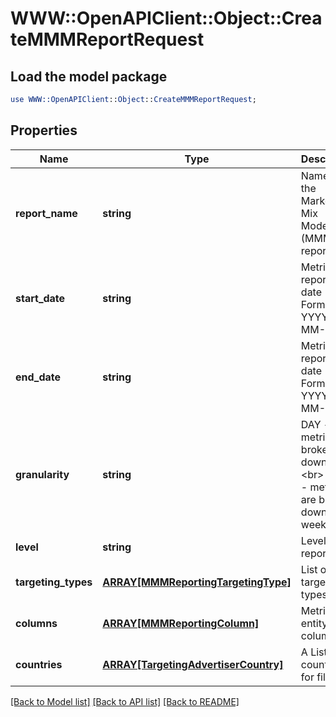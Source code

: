 # WWW::OpenAPIClient::Object::CreateMMMReportRequest

## Load the model package
```perl
use WWW::OpenAPIClient::Object::CreateMMMReportRequest;
```

## Properties
Name | Type | Description | Notes
------------ | ------------- | ------------- | -------------
**report_name** | **string** | Name of the Marketing Mix Modeling (MMM) report | 
**start_date** | **string** | Metric report start date (UTC). Format: YYYY-MM-DD | 
**end_date** | **string** | Metric report end date (UTC). Format: YYYY-MM-DD | 
**granularity** | **string** | DAY - metrics are broken down daily.&lt;br&gt; WEEK - metrics are broken down weekly. | 
**level** | **string** | Level of the report | 
**targeting_types** | [**ARRAY[MMMReportingTargetingType]**](MMMReportingTargetingType.md) | List of targeting types | 
**columns** | [**ARRAY[MMMReportingColumn]**](MMMReportingColumn.md) | Metric and entity columns | 
**countries** | [**ARRAY[TargetingAdvertiserCountry]**](TargetingAdvertiserCountry.md) | A List of countries for filtering | [optional] 

[[Back to Model list]](../README.md#documentation-for-models) [[Back to API list]](../README.md#documentation-for-api-endpoints) [[Back to README]](../README.md)


